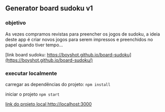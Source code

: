 ## Generator board sudoku v1

### objetivo

As vezes compramos revistas para preencher os jogos de sudoku, a ideia deste app é criar novos jogos para serem impressos e preenchidos no papel quando tiver tempo...

[link board sudoku: https://boyshot.github.io/board-sudoku](https://boyshot.github.io/board-sudoku/)


### executar localmente

carregar as dependências do projeto:
 `npm install`

iniciar o projeto
 `npm start`

 [link do projeto local http://localhost:3000](http://localhost:3000)